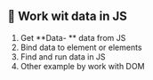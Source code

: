 ## 🍒 Work wit data in JS

1. Get **Data- ** data from JS 
2. Bind data to element or elements  
3. Find and run data in JS   
4. Other example by work with DOM 
